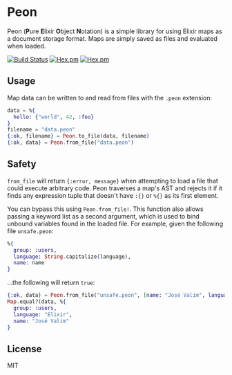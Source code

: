 # Peon

Peon (**P**ure **E**lixir **O**bject **N**otation) is a simple library for using Elixir maps as a document storage format. Maps are simply saved as files and evaluated when loaded.

[![Build Status](https://travis-ci.org/supernintendo/peon.svg?branch=master)](https://travis-ci.org/supernintendo/peon)
[![Hex.pm](https://img.shields.io/hexpm/v/peon.svg?style=flat)](https://hex.pm/packages/peon/1.0.0)
[![Hex.pm](https://img.shields.io/hexpm/dt/peon.svg?style=flat)](https://hex.pm/packages/peon/1.0.0)

## Usage

Map data can be written to and read from files with the `.peon` extension:

```elixir
data = %{
  hello: {"world", 42, :foo}
}
filename = "data.peon"
{:ok, filename} = Peon.to_file(data, filename)
{:ok, data} = Peon.from_file("data.peon")

```

## Safety

`from_file` will return `{:error, message}` when attempting to load a file that could execute arbitrary code. Peon traverses a map's AST and rejects it if it finds any expression tuple that doesn't have `:{}` or `%{}` as its first element.

You can bypass this using `Peon.from_file!`. This function also allows passing a keyword list as a second argument, which is used to bind unbound variables found in the loaded file. For example, given the following file `unsafe.peon`:

```elixir
%{
  group: :users,
  language: String.capitalize(language),
  name: name
}
```

...the following will return `true`:

```elixir
{:ok, data} = Peon.from_file("unsafe.peon", [name: "José Valim", language: "elixir"])
Map.equal?(data, %{
  group: :users,
  language: "Elixir",
  name: "José Valim"
}
```

## License
MIT
